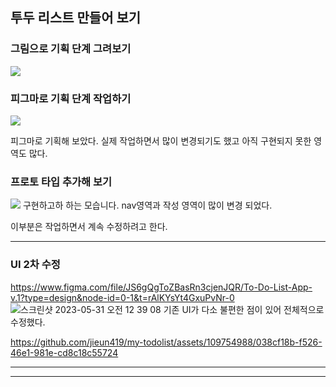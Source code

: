 ## 투두 리스트 만들어 보기

### 그림으로 기획 단계 그려보기
![](https://velog.velcdn.com/images/crg1050/post/54483aff-1552-4b67-bdd7-161ea5ab844c/image.PNG)



### 피그마로 기획 단계 작업하기
![](https://velog.velcdn.com/images/crg1050/post/23aa3f95-56ae-4ef9-b468-87884115708c/image.png)

피그마로 기획해 보았다.
실제 작업하면서 많이 변경되기도 했고 아직 구현되지 못한 영역도 많다.

### 프로토 타입 추가해 보기
![](https://velog.velcdn.com/images/crg1050/post/6a02aee9-fd0f-4a56-81ca-dbe41fdf1b29/image.gif)
구현하고하 하는 모습니다.
nav영역과 작성 영역이 많이 변경 되었다.

이부분은 작업하면서 계속 수정하려고 한다.

---

### UI 2차 수정
https://www.figma.com/file/JS6gQgToZBasRn3cjenJQR/To-Do-List-App-v.1?type=design&node-id=0-1&t=rAlKYsYt4GxuPvNr-0
![스크린샷 2023-05-31 오전 12 39 08](https://github.com/jieun419/my-todolist/assets/109754988/e8df9755-db5c-40dc-93dc-58943b439e2e)
기존 UI가 다소 불편한 점이 있어 전체적으로 수정했다.

https://github.com/jieun419/my-todolist/assets/109754988/038cf18b-f526-46e1-981e-cd8c18c55724

---
---
